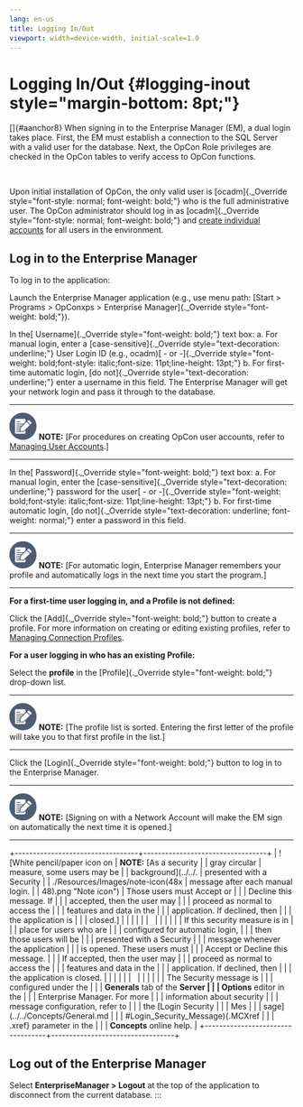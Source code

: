 ```yaml
---
lang: en-us
title: Logging In/Out
viewport: width=device-width, initial-scale=1.0
---
```


# Logging In/Out {#logging-inout style="margin-bottom: 8pt;"}

[]{#aanchor8} When signing in to the Enterprise Manager (EM), a dual login takes place. First, the EM must establish a connection to the SQL
Server with a valid user for the database. Next, the
OpCon Role privileges are checked in the
OpCon tables to verify access to
OpCon functions.

 

Upon initial installation of OpCon, the only
valid user is [ocadm]{._Override style="font-style: normal; font-weight: bold;"} who is the full
administrative user. The OpCon administrator
should log in as [ocadm]{._Override style="font-style: normal; font-weight: bold;"} and [create individual
accounts](Working-with-Security.md#chapter_4_-_security_3886353224_useraccounts)
for all users in the environment.

## Log in to the Enterprise Manager

To log in to the application:

Launch the Enterprise Manager application (e.g., use menu path: [Start \> Programs \> OpConxps \> Enterprise Manager]{._Override
style="font-weight: bold;"}).

In the[ Username]{._Override style="font-weight: bold;"} text box: 
a.  For manual login, enter a [case-sensitive]{._Override     style="text-decoration: underline;"} User Login ID (e.g., ocadm)[ -
    or -]{._Override
    style="font-weight: bold;font-style: italic;font-size: 11pt;line-height: 13pt;"}
b.  For first-time automatic login, [do not]{._Override     style="text-decoration: underline;"} enter a username in this field.
    The Enterprise Manager will get your network login and pass it
    through to the database.

  -------------------------------------------------------------------------------------------------------------------------------- --------------------------------------------------------------------------------------------------------------------------------------------------------------------------------------------------------------------
  ![White pencil/paper icon on gray circular background](../../../Resources/Images/note-icon(48x48).png "Note icon")   **NOTE:** [For procedures on creating OpCon user accounts, refer to [Managing User Accounts](Managing-User-Accounts.md#chapter_4_-_security_3886353224_useraccounts).]
  -------------------------------------------------------------------------------------------------------------------------------- --------------------------------------------------------------------------------------------------------------------------------------------------------------------------------------------------------------------

In the[ Password]{._Override style="font-weight: bold;"} text box: 
a.  For manual login, enter the [case-sensitive]{._Override     style="text-decoration: underline;"} password for the user[ -
    or -]{._Override
    style="font-weight: bold;font-style: italic;font-size: 11pt;line-height: 13pt;"}
b.  For first-time automatic login, [do not]{._Override     style="text-decoration: underline; font-weight: normal;"} enter a
    password in this field.

  -------------------------------------------------------------------------------------------------------------------------------- -------------------------------------------------------------------------------------------------------------------------------------------------------
  ![White pencil/paper icon on gray circular background](../../../Resources/Images/note-icon(48x48).png "Note icon")   **NOTE:** [For automatic login, Enterprise Manager remembers your profile and automatically logs in the next time you start the program.]
  -------------------------------------------------------------------------------------------------------------------------------- -------------------------------------------------------------------------------------------------------------------------------------------------------

**For a first-time user logging in, and a Profile is not defined:**

Click the [Add]{._Override style="font-weight: bold;"} button to create a profile. For more information on creating or editing existing
profiles, refer to [Managing Connection Profiles](Managing-Connection-Profiles.md).

**For a user logging in who has an existing Profile:**

Select the **profile** in the [Profile]{._Override style="font-weight: bold;"} drop-down list.

  -------------------------------------------------------------------------------------------------------------------------------- -----------------------------------------------------------------------------------------------------------------------------------------------
  ![White pencil/paper icon on gray circular background](../../../Resources/Images/note-icon(48x48).png "Note icon")   **NOTE:** [The profile list is sorted. Entering the first letter of the profile will take you to that first profile in the list.]
  -------------------------------------------------------------------------------------------------------------------------------- -----------------------------------------------------------------------------------------------------------------------------------------------

Click the [Login]{._Override style="font-weight: bold;"} button to log in to the Enterprise Manager.

  -------------------------------------------------------------------------------------------------------------------------------- ------------------------------------------------------------------------------------------------------------------------------
  ![White pencil/paper icon on gray circular background](../../../Resources/Images/note-icon(48x48).png "Note icon")   **NOTE:** [Signing on with a Network Account will make the EM sign on automatically the next time it is opened.]
  -------------------------------------------------------------------------------------------------------------------------------- ------------------------------------------------------------------------------------------------------------------------------

+----------------------------------+----------------------------------+
| ![White pencil/paper icon on     | **NOTE:** [As a security         | | gray circular                    | measure, some users may be       |
| background](../../.              | presented with a Security        |
| ./Resources/Images/note-icon(48x | message after each manual login. |
| 48).png "Note icon") | Those users must Accept or       |
|                                  | Decline this message. If         |
|                                  | accepted, then the user may      |
|                                  | proceed as normal to access the  |
|                                  | features and data in the         |
|                                  | application. If declined, then   |
|                                  | the application is               |
|                                  | closed.]             |
|                                  |                                  |
|                                  |                                  |
|                                  |                                  |
|                                  | If this security measure is in   |
|                                  | place for users who are          |
|                                  | configured for automatic login,  |
|                                  | then those users will be         |
|                                  | presented with a Security        |
|                                  | message whenever the application |
|                                  | is opened. These users must      |
|                                  | Accept or Decline this message.  |
|                                  | If accepted, then the user may   |
|                                  | proceed as normal to access the  |
|                                  | features and data in the         |
|                                  | application. If declined, then   |
|                                  | the application is closed.       |
|                                  |                                  |
|                                  |                                  |
|                                  |                                  |
|                                  | The Security message is          |
|                                  | configured under the             |
|                                  | **Generals** tab of the **Server |
|                                  | Options** editor in the          |
|                                  | Enterprise Manager. For more     |
|                                  | information about security       |
|                                  | message configuration, refer to  |
|                                  | the [Login Security              | |                                  | Mes                              |
|                                  | sage](../../Concepts/General.md |
|                                  | #Login_Security_Message){.MCXref |
|                                  | .xref} parameter in the          |
|                                  | **Concepts** online help.        |
+----------------------------------+----------------------------------+

## Log out of the Enterprise Manager

Select **EnterpriseManager \> Logout** at the top of the application to
disconnect from the current database.
:::

 

